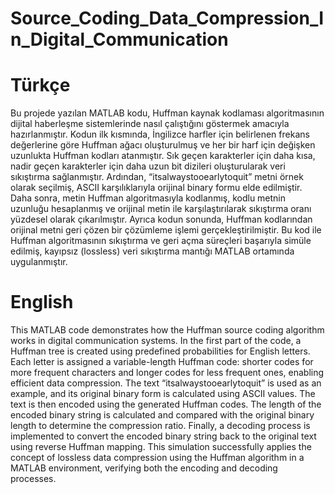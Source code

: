 # Source_Coding_Data_Compression_In_Digital_Communication
# Türkçe
Bu projede yazılan MATLAB kodu, Huffman kaynak kodlaması algoritmasının dijital haberleşme sistemlerinde nasıl çalıştığını göstermek amacıyla hazırlanmıştır. Kodun ilk kısmında, İngilizce harfler için belirlenen frekans değerlerine göre Huffman ağacı oluşturulmuş ve her bir harf için değişken uzunlukta Huffman kodları atanmıştır. Sık geçen karakterler için daha kısa, nadir geçen karakterler için daha uzun bit dizileri oluşturularak veri sıkıştırma sağlanmıştır.
Ardından, “itsalwaystooearlytoquit” metni örnek olarak seçilmiş, ASCII karşılıklarıyla orijinal binary formu elde edilmiştir. Daha sonra, metin Huffman algoritmasıyla kodlanmış, kodlu metnin uzunluğu hesaplanmış ve orijinal metin ile karşılaştırılarak sıkıştırma oranı yüzdesel olarak çıkarılmıştır. Ayrıca kodun sonunda, Huffman kodlarından orijinal metni geri çözen bir çözümleme işlemi gerçekleştirilmiştir.
Bu kod ile Huffman algoritmasının sıkıştırma ve geri açma süreçleri başarıyla simüle edilmiş, kayıpsız (lossless) veri sıkıştırma mantığı MATLAB ortamında uygulanmıştır.

# English
This MATLAB code demonstrates how the Huffman source coding algorithm works in digital communication systems. In the first part of the code, a Huffman tree is created using predefined probabilities for English letters. Each letter is assigned a variable-length Huffman code: shorter codes for more frequent characters and longer codes for less frequent ones, enabling efficient data compression.
The text “itsalwaystooearlytoquit” is used as an example, and its original binary form is calculated using ASCII values. The text is then encoded using the generated Huffman codes. The length of the encoded binary string is calculated and compared with the original binary length to determine the compression ratio. Finally, a decoding process is implemented to convert the encoded binary string back to the original text using reverse Huffman mapping.
This simulation successfully applies the concept of lossless data compression using the Huffman algorithm in a MATLAB environment, verifying both the encoding and decoding processes.
